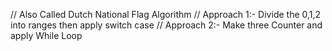 // Also Called Dutch National Flag Algorithm
// Approach 1:- Divide the 0,1,2 into ranges then apply switch case
// Approach 2:- Make three Counter and apply While Loop